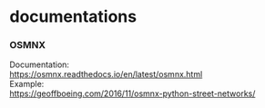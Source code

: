 # documentations

### OSMNX<br>
Documentation:<br>
https://osmnx.readthedocs.io/en/latest/osmnx.html<br>
Example:<br>
https://geoffboeing.com/2016/11/osmnx-python-street-networks/<br>
